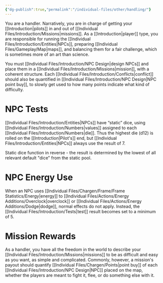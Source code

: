```yaml
---
{"dg-publish":true,"permalink":"/individual-files/other/handling/"}
---
```


You are a handler. Narratively, you are in charge of getting your [[Introduction\|pilots]] in and out of [[Individual Files/Introduction/Missions\|missions]]. As a [[Introduction\|player]] type, you are responsible for running the [[Individual Files/Introduction/Entities\|NPCs]], preparing [[Individual Files/Gameplay/Map\|maps]], and balancing them for a fair challenge, which is sometimes more of an art than science.

You must [[Individual Files/Introduction/NPC Design\|design NPCs]] and place them in a [[Individual Files/Introduction/Missions\|mission]], with a coherent structure. Each [[Individual Files/Introduction/Conflicts\|conflict]] should also be quantified in [[Individual Files/Introduction/NPC Design\|NPC point buy]], to slowly get used to how many points indicate what kind of difficulty.

# NPC Tests
[[Individual Files/Introduction/Entities\|NPCs]] have “static” dice, using [[Individual Files/Introduction/Numbers\|values]] assigned to each [[Individual Files/Introduction/Numbers\|die]]. Thus the highest die (d12) is rolled on the [[Introduction\|Pilot's]] end, but [[Individual Files/Introduction/Entities\|NPCs]] always use the result of 7.

Static dice function in reverse - the result is determined by the lowest of all relevant default "dice" from the static pool.

# NPC Energy Use
When an NPC uses [[Individual Files/Chargen/Frame/Frame Statistics/Energy\|energy]] to [[Individual Files/Actions/Energy Additions/Overclock\|overclock]] or [[Individual Files/Actions/Energy Additions/Dodge\|dodge]], normal effects do not apply. Instead, the [[Individual Files/Introduction/Tests\|test]] result becomes set to a minimum of 5.

# Mission Rewards
As a handler, you have all the freedom in the world to describe your [[Individual Files/Introduction/Missions\|missions]] to be as difficult and easy as you want, as simple and complicated. Commonly, however, a mission's payout should quantify [[Individual Files/Chargen/Points\|point buy]] of each [[Individual Files/Introduction/NPC Design\|NPC]] placed on the map, whether the players are meant to fight it, flee, or do something else with it.